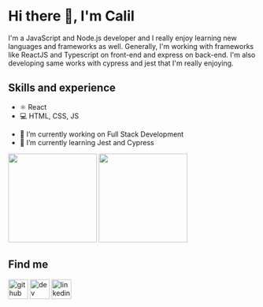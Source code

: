 # Hi there 👋, I'm Calil

I'm a JavaScript and Node.js developer and I really enjoy learning new languages and frameworks as well. Generally, I'm working with frameworks like ReactJS and Typescript on front-end and express on back-end. I'm also developing same works with cypress and jest that I'm really enjoying.

## Skills and experience

* ⚛️ React
* 💻 HTML, CSS, JS

- 🔭 I’m currently working on Full Stack Development 
- 🌱 I’m currently learning Jest and Cypress   


<div>
<img height="180em" src="https://github-readme-stats.vercel.app/api?username=Calil-Silva&show_icons=true&theme=dracula" />
<img height="180em" src="https://github-readme-stats.vercel.app/api/top-langs/?username=Calil-Silva&layout=compact&langs_count=16&theme=dracula" />
</div>

## Find me

[<img src='https://cdn.jsdelivr.net/npm/simple-icons@3.0.1/icons/github.svg' alt='github' height='40' margin-right='10'>](https://github.com/Calil-Silva)  [<img src='https://cdn.jsdelivr.net/npm/simple-icons@3.0.1/icons/dev-dot-to.svg' alt='dev' height='40'>](https://dev.to/Calil-Silva)  [<img src='https://cdn.jsdelivr.net/npm/simple-icons@3.0.1/icons/linkedin.svg' alt='linkedin' height='40'>](https://www.linkedin.com/in/https://www.linkedin.com/in/calil-renner-silva-33923915a//)
